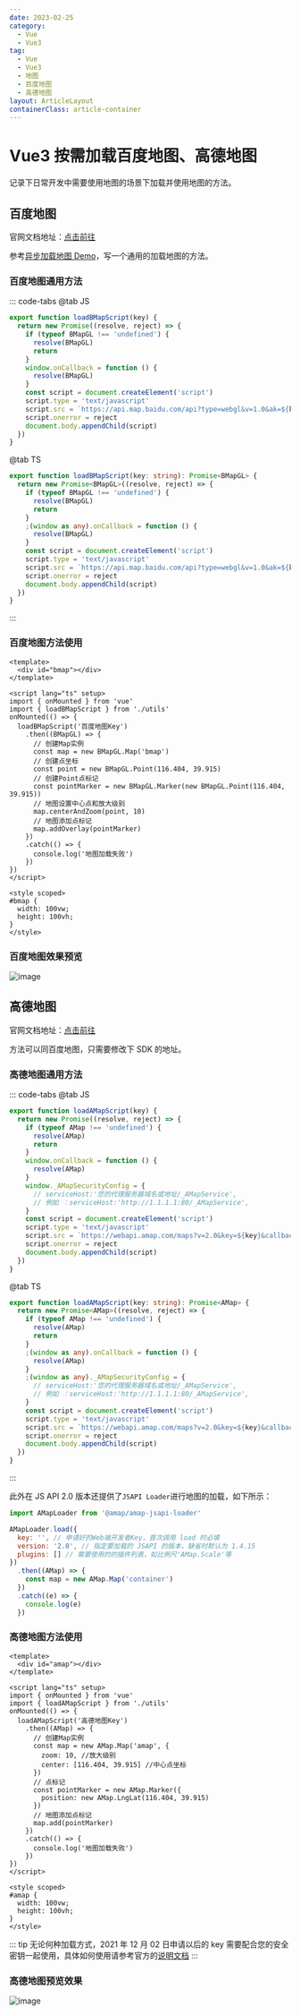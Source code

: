 ```yaml
---
date: 2023-02-25
category:
  - Vue
  - Vue3
tag:
  - Vue
  - Vue3
  - 地图
  - 百度地图
  - 高德地图
layout: ArticleLayout
containerClass: article-container
---
```


# Vue3 按需加载百度地图、高德地图

记录下日常开发中需要使用地图的场景下加载并使用地图的方法。

<!-- more -->

## 百度地图

官网文档地址：[点击前往](https://lbsyun.baidu.com/index.php?title=jspopularGL)

参考[异步加载地图 Demo](https://lbsyun.baidu.com/jsdemo.htm#aAsynLoadMap)，写一个通用的加载地图的方法。

### 百度地图通用方法

::: code-tabs
@tab JS

```js
export function loadBMapScript(key) {
  return new Promise((resolve, reject) => {
    if (typeof BMapGL !== 'undefined') {
      resolve(BMapGL)
      return
    }
    window.onCallback = function () {
      resolve(BMapGL)
    }
    const script = document.createElement('script')
    script.type = 'text/javascript'
    script.src = `https://api.map.baidu.com/api?type=webgl&v=1.0&ak=${key}&callback=onCallback`
    script.onerror = reject
    document.body.appendChild(script)
  })
}
```

@tab TS

```ts
export function loadBMapScript(key: string): Promise<BMapGL> {
  return new Promise<BMapGL>((resolve, reject) => {
    if (typeof BMapGL !== 'undefined') {
      resolve(BMapGL)
      return
    }
    ;(window as any).onCallback = function () {
      resolve(BMapGL)
    }
    const script = document.createElement('script')
    script.type = 'text/javascript'
    script.src = `https://api.map.baidu.com/api?type=webgl&v=1.0&ak=${key}&callback=onCallback`
    script.onerror = reject
    document.body.appendChild(script)
  })
}
```

:::

### 百度地图方法使用

```vue
<template>
  <div id="bmap"></div>
</template>

<script lang="ts" setup>
import { onMounted } from 'vue'
import { loadBMapScript } from './utils'
onMounted(() => {
  loadBMapScript('百度地图Key')
    .then((BMapGL) => {
      // 创建Map实例
      const map = new BMapGL.Map('bmap')
      // 创建点坐标
      const point = new BMapGL.Point(116.404, 39.915)
      // 创建Point点标记
      const pointMarker = new BMapGL.Marker(new BMapGL.Point(116.404, 39.915))
      // 地图设置中心点和放大级别
      map.centerAndZoom(point, 10)
      // 地图添加点标记
      map.addOverlay(pointMarker)
    })
    .catch(() => {
      console.log('地图加载失败')
    })
})
</script>

<style scoped>
#bmap {
  width: 100vw;
  height: 100vh;
}
</style>
```

### 百度地图效果预览

![image](https://image.liubing.me/i/2023/02/25/63f980c4d9072.png)

## 高德地图

官网文档地址：[点击前往](https://lbs.amap.com/api/jsapi-v2/summary/)

方法可以同百度地图，只需要修改下 SDK 的地址。

### 高德地图通用方法

::: code-tabs
@tab JS

```js
export function loadAMapScript(key) {
  return new Promise((resolve, reject) => {
    if (typeof AMap !== 'undefined') {
      resolve(AMap)
      return
    }
    window.onCallback = function () {
      resolve(AMap)
    }
    window._AMapSecurityConfig = {
      // serviceHost:'您的代理服务器域名或地址/_AMapService',
      // 例如 ：serviceHost:'http://1.1.1.1:80/_AMapService',
    }
    const script = document.createElement('script')
    script.type = 'text/javascript'
    script.src = `https://webapi.amap.com/maps?v=2.0&key=${key}&callback=onCallback`
    script.onerror = reject
    document.body.appendChild(script)
  })
}
```

@tab TS

```ts
export function loadAMapScript(key: string): Promise<AMap> {
  return new Promise<AMap>((resolve, reject) => {
    if (typeof AMap !== 'undefined') {
      resolve(AMap)
      return
    }
    ;(window as any).onCallback = function () {
      resolve(AMap)
    }
    ;(window as any)._AMapSecurityConfig = {
      // serviceHost:'您的代理服务器域名或地址/_AMapService',
      // 例如 ：serviceHost:'http://1.1.1.1:80/_AMapService',
    }
    const script = document.createElement('script')
    script.type = 'text/javascript'
    script.src = `https://webapi.amap.com/maps?v=2.0&key=${key}&callback=onCallback`
    script.onerror = reject
    document.body.appendChild(script)
  })
}
```

:::

此外在 JS API 2.0 版本还提供了`JSAPI Loader`进行地图的加载，如下所示：

```js
import AMapLoader from '@amap/amap-jsapi-loader'

AMapLoader.load({
  key: '', // 申请好的Web端开发者Key，首次调用 load 时必填
  version: '2.0', // 指定要加载的 JSAPI 的版本，缺省时默认为 1.4.15
  plugins: [] // 需要使用的的插件列表，如比例尺'AMap.Scale'等
})
  .then((AMap) => {
    const map = new AMap.Map('container')
  })
  .catch((e) => {
    console.log(e)
  })
```

### 高德地图方法使用

```vue
<template>
  <div id="amap"></div>
</template>

<script lang="ts" setup>
import { onMounted } from 'vue'
import { loadAMapScript } from './utils'
onMounted(() => {
  loadAMapScript('高德地图Key')
    .then((AMap) => {
      // 创建Map实例
      const map = new AMap.Map('amap', {
        zoom: 10, //放大级别
        center: [116.404, 39.915] //中心点坐标
      })
      // 点标记
      const pointMarker = new AMap.Marker({
        position: new AMap.LngLat(116.404, 39.915)
      })
      // 地图添加点标记
      map.add(pointMarker)
    })
    .catch(() => {
      console.log('地图加载失败')
    })
})
</script>

<style scoped>
#amap {
  width: 100vw;
  height: 100vh;
}
</style>
```

::: tip
无论何种加载方式，2021 年 12 月 02 日申请以后的 key 需要配合您的安全密钥一起使用，具体如何使用请参考官方的[说明文档](https://lbs.amap.com/api/jsapi-v2/guide/abc/load)
:::

### 高德地图预览效果

![image](https://image.liubing.me/i/2023/02/25/63f99bffd2255.png)
